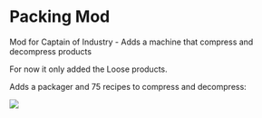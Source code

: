 # Packing Mod
Mod for Captain of Industry - Adds a machine that compress and decompress products

For now it only added the Loose products.

Adds a packager and 75 recipes to compress and decompress:

<img src="https://cdn.discordapp.com/attachments/888156870957760583/1049480250448412682/image.png">


